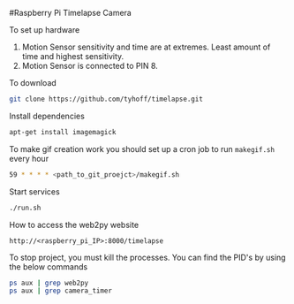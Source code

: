 #Raspberry Pi Timelapse Camera

To set up hardware

1. Motion Sensor sensitivity and time are at extremes. Least amount of time and highest sensitivity. 
2. Motion Sensor is connected to PIN 8.

To download

```bash
git clone https://github.com/tyhoff/timelapse.git
```

Install dependencies
```bash
apt-get install imagemagick
```

To make gif creation work you should set up a cron job to run `makegif.sh` every hour
```bash
59 * * * * <path_to_git_proejct>/makegif.sh
```

Start services
```bash
./run.sh
```

How to access the web2py website

```
http://<raspberry_pi_IP>:8000/timelapse
```

To stop project, you must kill the processes. You can find the PID's by using the below commands

```bash
ps aux | grep web2py
ps aux | grep camera_timer
```


